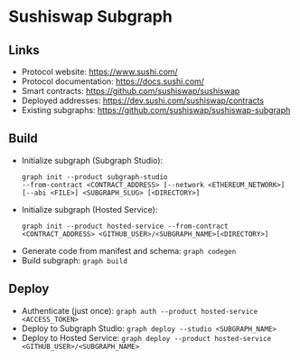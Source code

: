 # Sushiswap Subgraph

## Links

- Protocol website: https://www.sushi.com/
- Protocol documentation: https://docs.sushi.com/
- Smart contracts: https://github.com/sushiswap/sushiswap
- Deployed addresses: https://dev.sushi.com/sushiswap/contracts
- Existing subgraphs: https://github.com/sushiswap/sushiswap-subgraph

## Build

- Initialize subgraph (Subgraph Studio):
  ```
  graph init --product subgraph-studio
  --from-contract <CONTRACT_ADDRESS> [--network <ETHEREUM_NETWORK>] [--abi <FILE>] <SUBGRAPH_SLUG> [<DIRECTORY>]
  ```
- Initialize subgraph (Hosted Service):
  ```
  graph init --product hosted-service --from-contract <CONTRACT_ADDRESS> <GITHUB_USER>/<SUBGRAPH_NAME>[<DIRECTORY>]
  ```
- Generate code from manifest and schema: `graph codegen`
- Build subgraph: `graph build`

## Deploy

- Authenticate (just once): `graph auth --product hosted-service <ACCESS_TOKEN>`
- Deploy to Subgraph Studio: `graph deploy --studio <SUBGRAPH_NAME>`
- Deploy to Hosted Service: `graph deploy --product hosted-service <GITHUB_USER>/<SUBGRAPH_NAME>`
